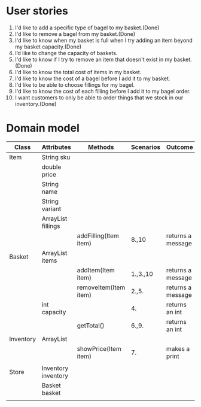 # User stories
1. I'd like to add a specific type of bagel to my basket.(Done)
2. I'd like to remove a bagel from my basket.(Done)
3. I'd like to know when my basket is full when I try adding an item beyond my basket capacity.(Done)
4. I’d like to change the capacity of baskets.
5. I'd like to know if I try to remove an item that doesn't exist in my basket.(Done)
6. I'd like to know the total cost of items in my basket.
7. I'd like to know the cost of a bagel before I add it to my basket.
8. I'd like to be able to choose fillings for my bagel.
9. I'd like to know the cost of each filling before I add it to my bagel order.
10. I want customers to only be able to order things that we stock in our inventory.(Done)

# Domain model
| Class     | Attributes               | Methods               | Scenarios | Outcome           |
|-----------|--------------------------|-----------------------|-----------|-------------------|
| Item      | String sku               |                       |           |                   |
|           | double price             |                       |           |                   |
|           | String name              |                       |           |                   |
|           | String variant           |                       |           |                   |
|           | ArrayList<Item> fillings |                       |           |                   |
|           |                          | addFilling(Item item) | 8.,10     | returns a message |
| Basket    | ArrayList<Item> items    |                       |           |                   |
|           |                          | addItem(Item item)    | 1.,3.,10  | returns a message |
|           |                          | removeItem(Item item) | 2.,5.     | returns a message |
|           | int capacity             |                       | 4.        | returns an int    |
|           |                          | getTotal()            | 6.,9.     | returns an int    |
| Inventory | ArrayList<Items>         |                       |           |                   |
|           |                          | showPrice(Item item)  | 7.        | makes a print     |
|           |                          |                       |           |                   |
| Store     | Inventory inventory      |                       |           |                   |
|           | Basket basket            |                       |           |                   |
|           |                          |                       |           |                   |




